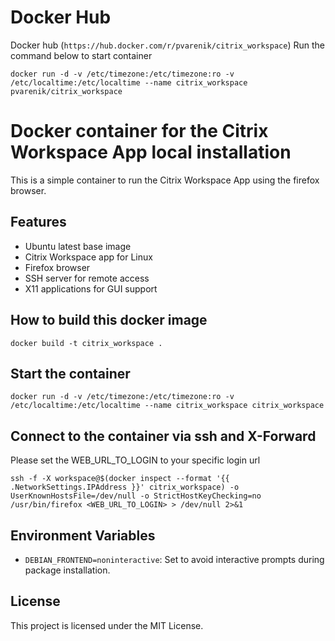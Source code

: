 # Docker Hub

Docker hub (`https://hub.docker.com/r/pvarenik/citrix_workspace`)
Run the command below to start container
```
docker run -d -v /etc/timezone:/etc/timezone:ro -v /etc/localtime:/etc/localtime --name citrix_workspace pvarenik/citrix_workspace
```

# Docker container for the Citrix Workspace App local installation

This is a simple container to run the Citrix Workspace App using the firefox browser.

## Features

- Ubuntu latest base image
- Citrix Workspace app for Linux
- Firefox browser
- SSH server for remote access
- X11 applications for GUI support

## How to build this docker image
```
docker build -t citrix_workspace .
```

## Start the container
```
docker run -d -v /etc/timezone:/etc/timezone:ro -v /etc/localtime:/etc/localtime --name citrix_workspace citrix_workspace
```

## Connect to the container via ssh and X-Forward
Please set the WEB_URL_TO_LOGIN to your specific login url
```
ssh -f -X workspace@$(docker inspect --format '{{ .NetworkSettings.IPAddress }}' citrix_workspace) -o UserKnownHostsFile=/dev/null -o StrictHostKeyChecking=no /usr/bin/firefox <WEB_URL_TO_LOGIN> > /dev/null 2>&1
```

## Environment Variables

- `DEBIAN_FRONTEND=noninteractive`: Set to avoid interactive prompts during package installation.

## License

This project is licensed under the MIT License.